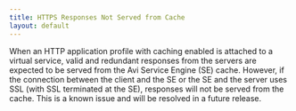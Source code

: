 ```yaml
---
title: HTTPS Responses Not Served from Cache
layout: default
---
```

When an HTTP application profile with caching enabled is attached to a virtual service, valid and redundant responses from the servers are expected to be served from the Avi Service Engine (SE) cache. However, if the connection between the client and the SE or the SE and the server uses SSL (with SSL terminated at the SE), responses will not be served from the cache. This is a known issue and will be resolved in a future release.
